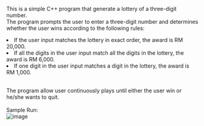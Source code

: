 This is a simple C++ program that generate a lottery of a three-digit number. <br>
The program prompts the user to enter a three-digit number and determines whether the user wins according to the following rules:
<li>If the user input matches the lottery in exact order, the award is RM 20,000.</li>
<li>If all the digits in the user input match all the digits in the lottery, the award is RM 6,000.</li>
<li>If one digit in the user input matches a digit in the lottery, the award is RM 1,000.</li>

<br>The program allow user continuously plays until either the user win or he/she wants to quit.
<br><br>Sample Run:
<br>![image](https://github.com/Remurai/simple_lottery/assets/78585063/bd056aab-26b2-4eb9-9007-81cf30f11b8c)

